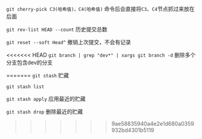 

`git cherry-pick C3(哈希值)，C4(哈希值)` 命令后会直接将`C3`、`C4`节点抓过来放在后面

`git rev-list HEAD --count` 历史提交总数

`git reset --soft Head^` 撤销上次提交，不会有记录

<<<<<<< HEAD
`git branch | grep "dev*" | xargs git branch -d` 删除多个分支包含dev的分支



=======
`git stash` 贮藏

`git stash list`

`git stash apply` 应用最近的贮藏

`git stash drop` 删除最近的贮藏
>>>>>>> 9ae58835940a4e2e1d680a0359932bd4301b5119
